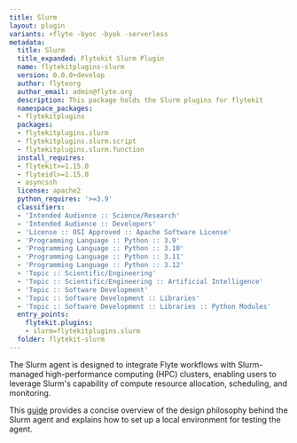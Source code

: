 ```yaml
---
title: Slurm
layout: plugin
variants: +flyte -byoc -byok -serverless
metadata:
  title: Slurm
  title_expanded: Flytekit Slurm Plugin
  name: flytekitplugins-slurm
  version: 0.0.0+develop
  author: flyteorg
  author_email: admin@flyte.org
  description: This package holds the Slurm plugins for flytekit
  namespace_packages:
  - flytekitplugins
  packages:
  - flytekitplugins.slurm
  - flytekitplugins.slurm.script
  - flytekitplugins.slurm.function
  install_requires:
  - flytekit>=1.15.0
  - flyteidl>=1.15.0
  - asyncssh
  license: apache2
  python_requires: '>=3.9'
  classifiers:
  - 'Intended Audience :: Science/Research'
  - 'Intended Audience :: Developers'
  - 'License :: OSI Approved :: Apache Software License'
  - 'Programming Language :: Python :: 3.9'
  - 'Programming Language :: Python :: 3.10'
  - 'Programming Language :: Python :: 3.11'
  - 'Programming Language :: Python :: 3.12'
  - 'Topic :: Scientific/Engineering'
  - 'Topic :: Scientific/Engineering :: Artificial Intelligence'
  - 'Topic :: Software Development'
  - 'Topic :: Software Development :: Libraries'
  - 'Topic :: Software Development :: Libraries :: Python Modules'
  entry_points:
    flytekit.plugins:
    - slurm=flytekitplugins.slurm
  folder: flytekit-slurm
---
```



The Slurm agent is designed to integrate Flyte workflows with Slurm-managed high-performance computing (HPC) clusters, enabling users to leverage Slurm's capability of compute resource allocation, scheduling, and monitoring.

This [guide](https://github.com/JiangJiaWei1103/flytekit/blob/slurm-agent-dev/plugins/flytekit-slurm/demo.md) provides a concise overview of the design philosophy behind the Slurm agent and explains how to set up a local environment for testing the agent.
